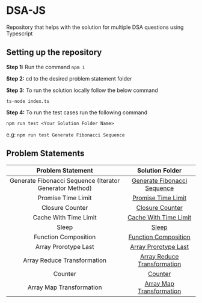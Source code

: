 # DSA-JS

Repository that helps with the solution for multiple DSA questions using Typescript

## Setting up the repository

**Step 1:** Run the command `npm i`

**Step 2:** cd to the desired problem statement folder

**Step 3:** To run the solution locally follow the below command

`ts-node index.ts`

**Step 4:** To run the test cases run the following command

`npm run test <Your Solution Folder Name>`

e.g: `npm run test Generate Fibonacci Sequence`

## Problem Statements

|                    Problem Statement                    |                          Solution Folder                          |
| :-----------------------------------------------------: | :---------------------------------------------------------------: |
| Generate Fibonacci Sequence (Iterator Generator Method) | [Generate Fibonacci Sequence](./Generate%20Fibonacci%20Sequence/) |
|                   Promise Time Limit                    |        [Promise Time Limit](./%20Promise%20Time%20Limit/)         |
|                     Closure Counter                     |               [Closure Counter](./Closure-Counter/)               |
|                  Cache With Time Limit                  |      [Cache With Time Limit](./Cache%20With%20Time%20Limit/)      |
|                          Sleep                          |                         [Sleep](./Sleep/)                         |
|                  Function Composition                   |         [Function Composition](./Function%20Composition/)         |
|                  Array Prorotype Last                   |        [Array Prorotype Last](./Array%20Prototype%20Last/)        |
|               Array Reduce Transformation               | [Array Reduce Transformation](./Array%20Reduce%20Transformation/) |
|                         Counter                         |                       [Counter]('./Counter)                       |
|                Array Map Transformation                 |    [Array Map Transformation](./Array%20Map%20Transformation/)    |
